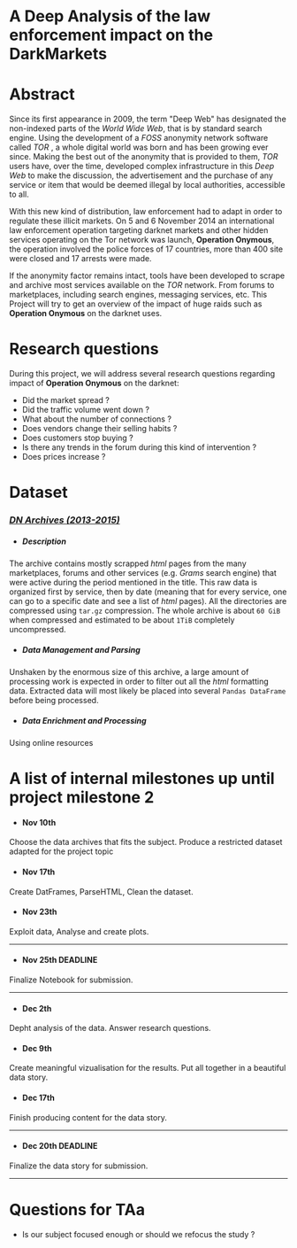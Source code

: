 # A Deep Analysis of the law enforcement impact on the DarkMarkets

# Abstract
Since its first appearance in 2009, the term "Deep Web" has designated the non-indexed parts of the _World Wide Web_, that is by standard search engine. Using the development of a _FOSS_ anonymity network software called _TOR_ , a whole digital world was born and has been growing ever since. Making the best out of the anonymity that is provided to them, _TOR_ users have, over the time, developed complex infrastructure in this _Deep Web_ to make the discussion, the advertisement and the purchase of any service or item that would be deemed illegal by local authorities, accessible to all.

With this new kind of distribution,  law enforcement had to adapt in order to regulate these illicit markets. On 5 and 6 November 2014 an international law enforcement operation targeting darknet markets and other hidden services operating on the Tor network was launch, **Operation Onymous**, the operation involved the police forces of 17 countries, more than 400 site were closed and 17 arrests were made.

If the anonymity factor remains intact, tools have been developed to scrape and archive most services available on the _TOR_ network. From forums to marketplaces, including search engines, messaging services, etc. This Project will try to get an overview of the impact of huge raids such as **Operation Onymous** on the darknet uses. 

# Research questions
During this project, we will address several research questions regarding impact of **Operation Onymous** on the darknet: 
* Did the market spread ?
* Did the traffic volume went down ?
* What about the number of connections ?
* Does vendors change their selling habits ?
* Does customers stop buying ? 
* Is there any trends in the forum during this kind of intervention ? 
* Does prices increase ? 

# Dataset
###  [_DN Archives (2013-2015)_](https://www.gwern.net/DNM-archives)

  - ##### Description
  The archive contains mostly scrapped _html_ pages from the many marketplaces, forums and other services (e.g. _Grams_ search engine) that were active during the period mentioned in the title. This raw data is organized first by service, then by date (meaning that for every service, one can go to a specific date and see a list of _html_ pages). All the directories are compressed using `tar.gz` compression. The whole archive is about `60 GiB` when compressed and estimated to be about `1TiB` completely uncompressed.
  - ##### Data Management and Parsing
  Unshaken by the enormous size of this archive, a large amount of processing work is expected in order to filter out all the _html_ formatting data. Extracted data will most likely be placed into several `Pandas DataFrame` before being processed.
  - ##### Data Enrichment and Processing
  Using online resources

# A list of internal milestones up until project milestone 2
  - #### Nov 10th
  Choose the data archives that fits the subject. Produce a restricted dataset adapted for the project topic
  - #### Nov 17th
  Create DatFrames, ParseHTML, Clean the dataset.
  - #### Nov 23th
  Exploit data, Analyse and create plots.

  ***
  - #### Nov 25th DEADLINE
  Finalize Notebook for submission.
  ***

  - #### Dec 2th
  Depht analysis of the data.
  Answer research questions.
  - #### Dec 9th
  Create meaningful vizualisation for the results.
  Put all together in a beautiful data story.
  - #### Dec 17th
  Finish producing content for the data story.

  ***
  - #### Dec 20th DEADLINE
  Finalize the data story for submission.
  ***

# Questions for TAa

- Is our subject focused enough or should we refocus the study ?
